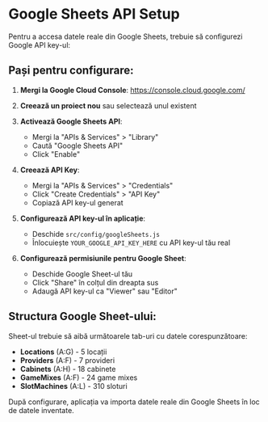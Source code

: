 # Google Sheets API Setup

Pentru a accesa datele reale din Google Sheets, trebuie să configurezi Google API key-ul:

## Pași pentru configurare:

1. **Mergi la Google Cloud Console**: https://console.cloud.google.com/

2. **Creează un proiect nou** sau selectează unul existent

3. **Activează Google Sheets API**:
   - Mergi la "APIs & Services" > "Library"
   - Caută "Google Sheets API"
   - Click "Enable"

4. **Creează API Key**:
   - Mergi la "APIs & Services" > "Credentials"
   - Click "Create Credentials" > "API Key"
   - Copiază API key-ul generat

5. **Configurează API key-ul în aplicație**:
   - Deschide `src/config/googleSheets.js`
   - Înlocuiește `YOUR_GOOGLE_API_KEY_HERE` cu API key-ul tău real

6. **Configurează permisiunile pentru Google Sheet**:
   - Deschide Google Sheet-ul tău
   - Click "Share" în colțul din dreapta sus
   - Adaugă API key-ul ca "Viewer" sau "Editor"

## Structura Google Sheet-ului:

Sheet-ul trebuie să aibă următoarele tab-uri cu datele corespunzătoare:
- **Locations** (A:G) - 5 locații
- **Providers** (A:F) - 7 provideri  
- **Cabinets** (A:H) - 18 cabinete
- **GameMixes** (A:F) - 24 game mixes
- **SlotMachines** (A:L) - 310 sloturi

După configurare, aplicația va importa datele reale din Google Sheets în loc de datele inventate.
